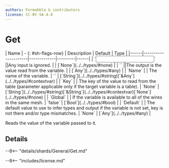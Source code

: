 ```yaml
---
authors: Formabble & contributors
license: CC-BY-SA-4.0
---
```



# Get

<div class="sh-parameters" markdown="1">
| Name | - {: #sh-flags-row} | Description | Default | Type |
|------|---------------------|-------------|---------|------|
| `<input>` ||Any input is ignored. | | [`None`](../../types/#none) |
| `<output>` ||The output is the value read from the variable. | | [`Any`](../../types/#any) |
| `Name` |  | The name of the variable. | `` | [`String`](../../types/#string)[`&Any`](../../types/#contextvar) |
| `Key` |  | The key of the value to read from the table (parameter applicable only if the target variable is a table). | `None` | [`String`](../../types/#string)[`&String`](../../types/#contextvar)[`None`](../../types/#none) |
| `Global` |  | If the variable is available to all of the wires in the same mesh. | `false` | [`Bool`](../../types/#bool) |
| `Default` |  | The default value to use to infer types and output if the variable is not set, key is not there and/or type mismatches. | `None` | [`Any`](../../types/#any) |

</div>

Reads the value of the variable passed to it.

## Details

--8<-- "details/shards/General/Get.md"


--8<-- "includes/license.md"


